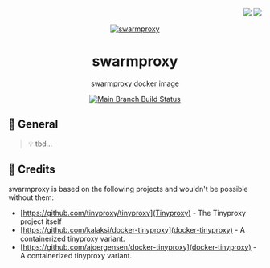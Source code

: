 <p align="right">
  <img src="http://forthebadge.com/images/badges/built-with-love.svg">
  <img src="http://forthebadge.com/images/badges/for-you.svg">
</p>

<p align="center">
  <a href="https://gitea.ocram85.com/OCram85/swarmproxy/">
    <img
      src="/OCram85/swarmproxy/raw/branch/main/assets/social-logo.png"
      alt="swarmproxy"
    >
  </a>
</p>

<h1 align="center">
  swarmproxy
</h1>

<p align="center">
  swarmproxy docker image
</p>

<p align="center">
  <a href="https://drone.ocram85.com/OCram85/swarmproxy">
    <img src="https://drone.ocram85.com/api/badges/OCram85/swarmproxy/status.svg" alt="Main Branch Build Status">
  </a>
</p>

## :book: General

> :bulb: tbd...

## 🙏 Credits

swarmproxy is based on the following projects and wouldn't be possible without them:

- [https://github.com/tinyproxy/tinyproxy](Tinyproxy) - The Tinyproxy project itself
- [https://github.com/kalaksi/docker-tinyproxy](docker-tinyproxy) - A containerized tinyproxy variant.
- [https://github.com/ajoergensen/docker-tinyproxy](docker-tinyproxy) - A containerized tinyproxy variant.
